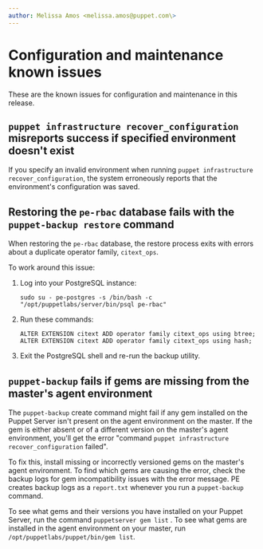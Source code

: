 ```yaml
---
author: Melissa Amos <melissa.amos@puppet.com\>
---
```


# Configuration and maintenance known issues

These are the known issues for configuration and maintenance in this release.

## `puppet infrastructure recover_configuration` misreports success if specified environment doesn't exist

If you specify an invalid environment when running `puppet infrastructure recover_configuration`, the system erroneously reports that the environment's configuration was saved.

## Restoring the `pe-rbac` database fails with the `puppet-backup restore` command

When restoring the `pe-rbac` database, the restore process exits with errors about a duplicate operator family, `citext_ops`.

To work around this issue:

1.  Log into your PostgreSQL instance:

    ```
    sudo su - pe-postgres -s /bin/bash -c "/opt/puppetlabs/server/bin/psql pe-rbac"
    ```

2.  Run these commands:

    ```
    ALTER EXTENSION citext ADD operator family citext_ops using btree;
    ALTER EXTENSION citext ADD operator family citext_ops using hash;
    ```

3.  Exit the PostgreSQL shell and re-run the backup utility.

## `puppet-backup` fails if gems are missing from the master's agent environment

The `puppet-backup` create command might fail if any gem installed on the Puppet Server isn't present on the agent environment on the master. If the gem is either absent or of a different version on the master's agent environment, you'll get the error "command `puppet infrastructure recover_configuration` failed".

To fix this, install missing or incorrectly versioned gems on the master's agent environment. To find which gems are causing the error, check the backup logs for gem incompatibility issues with the error message. PE creates backup logs as a `report.txt` whenever you run a `puppet-backup` command.

To see what gems and their versions you have installed on your Puppet Server, run the command `puppetserver gem list` . To see what gems are installed in the agent environment on your master, run `/opt/puppetlabs/puppet/bin/gem list`.

